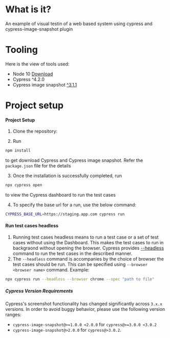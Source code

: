 # What is it?
An example of visual testin of a web based system using cypress and cypress-image-snapshot plugin

# Tooling
Here is the view of tools used:
* Node 10 [Download](https://nodejs.org/en/download/)
* Cypress ^4.2.0
* Cypress image snapshot [^3.1.1](https://github.com/palmerhq/cypress-image-snapshot)

Project setup
============

#### Project Setup

1. Clone the repository:

2. Run 
``` bash 
npm install 
``` 
   to get download Cypress and Cypress image snapshot. Refer the ```package.json``` file for the details

3. Once the installation is successfully completed, run 
``` bash
npx cypress open
```
   to view the Cypress dashboard to run the test cases

4. To specify the base url for a run, use the below command:
```bash
CYPRESS_BASE_URL=https://staging.app.com cypress run
```

#### Run test cases headless

1. Running test cases headless means to run a test case or a set of test cases without using the Dashboard. This makes the test cases to run in backgraond without opening the browser. Cypress provides [--headless](https://docs.cypress.io/guides/guides/command-line.html#How-to-run-commands) command to run the test cases in the described manner.
2. The ```--headless``` command is accompanies by the choice of browser the test cases should be run. This can be specified using ```--browser <browser name>``` command.
Example:
```bash
npx cypress run --headless --browser chrome --spec "path to file"
```

##### Cypress Version Requirements

Cypress's screenshot functionality has changed significantly across `3.x.x` versions. In order to avoid buggy behavior, please use the following version ranges:

- `cypress-image-snapshot@>=1.0.0 <2.0.0` for `cypress@>=3.0.0 <3.0.2`
- `cypress-image-snapshot@>2.0.0` for `cypress@>3.0.2`.
